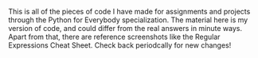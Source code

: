 This is all of the pieces of code I have made for assignments and projects through the Python for Everybody specialization. The material here is my version of code, and could differ from the real answers in minute ways. Apart from that, there are reference screenshots like the Regular Expressions Cheat Sheet. Check back periodcally for new changes!
